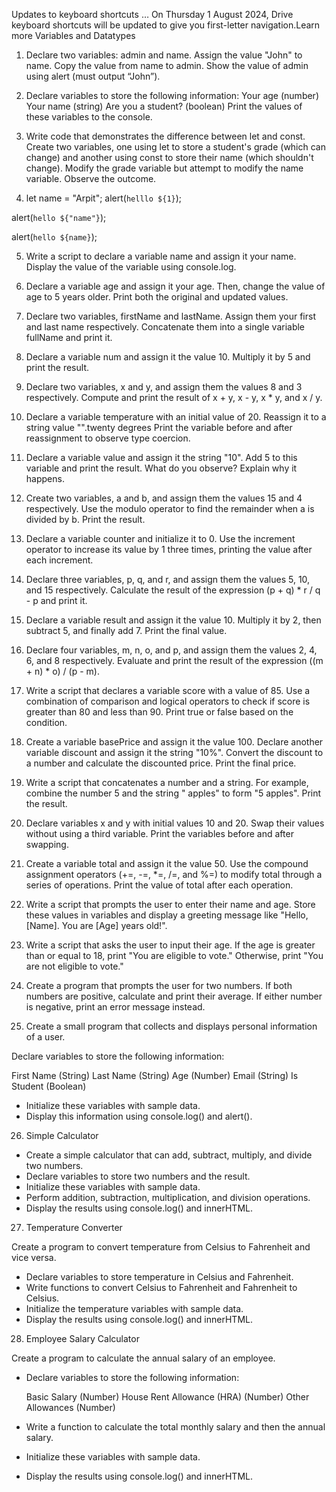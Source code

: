 Updates to keyboard shortcuts … On Thursday 1 August 2024, Drive keyboard shortcuts will be updated to give you first-letter navigation.Learn more
Variables and Datatypes
1) Declare two variables: admin and name.
  Assign the value "John" to name.
  Copy the value from name to admin.
  Show the value of admin using alert (must output “John”).

2) Declare variables to store the following information:
Your age (number)
Your name (string)
Are you a student? (boolean)
Print the values of these variables to the console.

3) Write code that demonstrates the difference between let and const.
Create two variables, one using let to store a student's grade (which can change) and another using const to store their name (which shouldn't change). Modify the grade variable but attempt to modify the name variable. Observe the outcome.


4) let name = "Arpit";
alert(`helllo ${1}`); 

alert(`hello ${"name"}`);

alert(`hello ${name}`);

5) Write a script to declare a variable name and assign it your name. Display the value of the variable using console.log.

6) Declare a variable age and assign it your age. Then, change the value of age to 5 years older. Print both the original and updated values.

7) Declare two variables, firstName and lastName. Assign them your first and last name respectively. Concatenate them into a single variable fullName and print it.

8) Declare a variable num and assign it the value 10. Multiply it by 5 and print the result.

9) Declare two variables, x and y, and assign them the values 8 and 3 respectively. Compute and print the result of x + y, x - y, x * y, and x / y.

10) Declare a variable temperature with an initial value of 20. Reassign it to a string value "".twenty degrees Print the variable before and after reassignment to observe type coercion.

11) Declare a variable value and assign it the string "10". Add 5 to this variable and print the result. What do you observe? Explain why it happens.

12) Create two variables, a and b, and assign them the values 15 and 4 respectively. Use the modulo operator to find the remainder when a is divided by b. Print the result.

13) Declare a variable counter and initialize it to 0. Use the increment operator to increase its value by 1 three times, printing the value after each increment.

14) Declare three variables, p, q, and r, and assign them the values 5, 10, and 15 respectively. Calculate the result of the expression (p + q) * r / q - p and print it.

15) Declare a variable result and assign it the value 10. Multiply it by 2, then subtract 5, and finally add 7. Print the final value.

16) Declare four variables, m, n, o, and p, and assign them the values 2, 4, 6, and 8 respectively. Evaluate and print the result of the expression ((m + n) * o) / (p - m).

17) Write a script that declares a variable score with a value of 85. Use a combination of comparison and logical operators to check if score is greater than 80 and less than 90. Print true or false based on the condition.

18) Create a variable basePrice and assign it the value 100. Declare another variable discount and assign it the string "10%". Convert the discount to a number and calculate the discounted price. Print the final price.

19) Write a script that concatenates a number and a string. For example, combine the number 5 and the string " apples" to form "5 apples". Print the result.

20) Declare variables x and y with initial values 10 and 20. Swap their values without using a third variable. Print the variables before and after swapping.

21) Create a variable total and assign it the value 50. Use the compound assignment operators (+=, -=, *=, /=, and %=) to modify total through a series of operations. Print the value of total after each operation.

22) Write a script that prompts the user to enter their name and age. Store these values in variables and display a greeting message like "Hello, [Name]. You are [Age] years old!".

23) Write a script that asks the user to input their age. If the age is greater than or equal to 18, print "You are eligible to vote." Otherwise, print "You are not eligible to vote."

24) Create a program that prompts the user for two numbers. If both numbers are positive, calculate and print their average. If either number is negative, print an error message instead.

25) Create a small program that collects and displays personal information of a user.

Declare variables to store the following information:

First Name (String)
Last Name (String)
Age (Number)
Email (String)
Is Student (Boolean)

- Initialize these variables with sample data.
- Display this information using console.log() and alert().

26) Simple Calculator

- Create a simple calculator that can add, subtract, multiply, and divide two numbers.
- Declare variables to store two numbers and the result.
- Initialize these variables with sample data.
- Perform addition, subtraction, multiplication, and division operations.
- Display the results using console.log() and innerHTML.

27) Temperature Converter

Create a program to convert temperature from Celsius to Fahrenheit and vice versa.

- Declare variables to store temperature in Celsius and Fahrenheit.
- Write functions to convert Celsius to Fahrenheit and Fahrenheit to Celsius.
- Initialize the temperature variables with sample data.
- Display the results using console.log() and innerHTML.


28) Employee Salary Calculator

Create a program to calculate the annual salary of an employee.

- Declare variables to store the following information:

    Basic Salary (Number)
    House Rent Allowance (HRA) (Number)
    Other Allowances (Number)

- Write a function to calculate the total monthly salary and then the annual salary.
- Initialize these variables with sample data.
- Display the results using console.log() and innerHTML.



